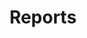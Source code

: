 ---
layout: links
title: Reports
permalink: /reports/
sections:
  resources:
    color: 
      button: c6c8d2
      standard: 1d192c
    categories:
      - name: Phoenix Spark Innovation Reports & One-Pagers
        filter: innovation-ecosystem
        links: 
          - title: Heavy Lifts
            filter: heavy-lifts
            link: /reports/one-pager.pdf
            description: >
              Go here to view a quick PDF overview of all our main projects going on right now.
          - title: December 2020
            filter: dec20
            link: /reports/dec20.pdf
            description: > 
              Go here to view our innovation report from December 2020.
          - title: May 2020
            filter: may20
            link: /reports/may20.pdf
            description: > 
              Go here to view our innovation report from May 2020.
          - title: February 2019
            filter: feb19
            link: /reports/feb19.pdf
            description: > 
              Go here to view our innovation report from February 2019.
---